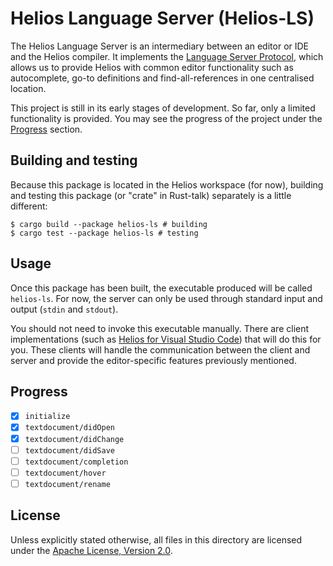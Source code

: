 # Helios Language Server (Helios-LS)

The Helios Language Server is an intermediary between an editor or IDE and the
Helios compiler. It implements the [Language Server Protocol][language-server-protocol],
which allows us to provide Helios with common editor functionality such as
autocomplete, go-to definitions and find-all-references in one centralised
location.

This project is still in its early stages of development. So far, only a limited
functionality is provided. You may see the progress of the project under the
[Progress](#Progress) section.

## Building and testing

Because this package is located in the Helios workspace (for now), building and
testing this package (or "crate" in Rust-talk) separately is a little different:

```shell
$ cargo build --package helios-ls # building
$ cargo test --package helios-ls # testing
```

## Usage

Once this package has been built, the executable produced will be called
`helios-ls`. For now, the server can only be used through standard input and
output (`stdin` and `stdout`).

You should not need to invoke this executable manually. There are client
implementations (such as [Helios for Visual Studio Code][vscode-helios-github])
that will do this for you. These clients will handle the communication between
the client and server and provide the editor-specific features previously
mentioned.

## Progress

- [x] `initialize`
- [x] `textdocument/didOpen`
- [x] `textdocument/didChange`
- [ ] `textdocument/didSave`
- [ ] `textdocument/completion`
- [ ] `textdocument/hover`
- [ ] `textdocument/rename`

## License

Unless explicitly stated otherwise, all files in this directory are licensed
under the [Apache License, Version 2.0][apache-license].

[apache-license]: http://www.apache.org/licenses/LICENSE-2.0
[language-server-protocol]: https://microsoft.github.io/language-server-protocol/
[vscode-helios-github]: https://github.com/helios-lang/vscode-helios
